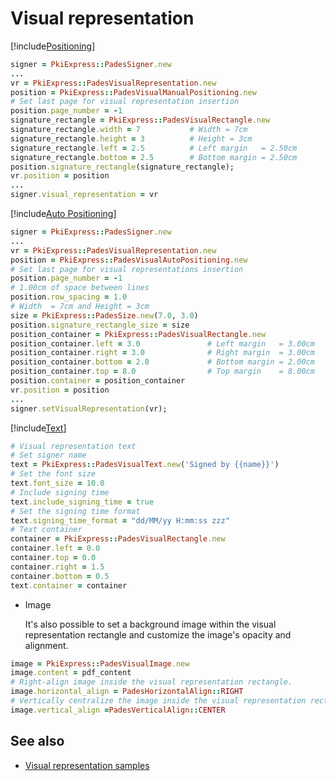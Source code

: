 ﻿# Visual representation

[!include[Positioning](../../../includes/visual-rep/positioning.md)]

```ruby
signer = PkiExpress::PadesSigner.new
...
vr = PkiExpress::PadesVisualRepresentation.new
position = PkiExpress::PadesVisualManualPositioning.new
# Set last page for visual representation insertion
position.page_number = -1
signature_rectangle = PkiExpress::PadesVisualRectangle.new
signature_rectangle.width = 7           # Width = 7cm
signature_rectangle.height = 3          # Height = 3cm
signature_rectangle.left = 2.5          # Left margin   = 2.50cm
signature_rectangle.bottom = 2.5        # Bottom margin = 2.50cm
position.signature_rectangle(signature_rectangle);
vr.position = position
...
signer.visual_representation = vr
```

[!include[Auto Positioning](../../../includes/visual-rep/auto-positioning.md)]

```ruby
signer = PkiExpress::PadesSigner.new
...
vr = PkiExpress::PadesVisualRepresentation.new
position = PkiExpress::PadesVisualAutoPositioning.new
# Set last page for visual representations insertion
position.page_number = -1
# 1.00cm of space between lines
position.row_spacing = 1.0
# Width  = 7cm and Height = 3cm
size = PkiExpress::PadesSize.new(7.0, 3.0)
position.signature_rectangle_size = size
position_container = PkiExpress::PadesVisualRectangle.new
position_container.left = 3.0               # Left margin   = 3.00cm
position_container.right = 3.0              # Right margin  = 3.00cm
position_container.bottom = 2.0             # Bottom margin = 2.00cm
position_container.top = 8.0                # Top margin    = 8.00cm
position.container = position_container
vr.position = position
...
signer.setVisualRepresentation(vr);
```

[!include[Text](../../../includes/visual-rep/text.md)]

```ruby
# Visual representation text
# Set signer name
text = PkiExpress::PadesVisualText.new('Signed by {{name}}')
# Set the font size
text.font_size = 10.0
# Include signing time
text.include_signing_time = true
# Set the signing time format
text.signing_time_format = "dd/MM/yy H:mm:ss zzz"
# Text container
container = PkiExpress::PadesVisualRectangle.new
container.left = 0.0
container.top = 0.0
container.right = 1.5
container.bottom = 0.5
text.container = container
```

* Image

  It's also possible to set a background image within the visual representation rectangle and customize the image's opacity and alignment.

```ruby
image = PkiExpress::PadesVisualImage.new
image.content = pdf_content
# Right-align image inside the visual representation rectangle.
image.horizontal_align = PadesHorizontalAlign::RIGHT
# Vertically centralize the image inside the visual representation rectangle.
image.vertical_align =PadesVerticalAlign::CENTER
```

## See also

* [Visual representation samples](samples.md)